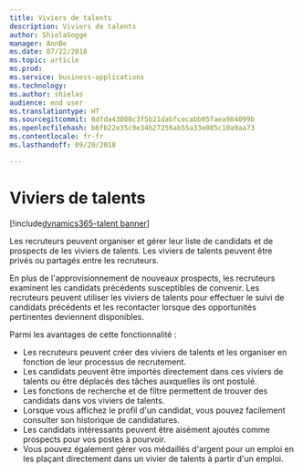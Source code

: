 ```yaml
---
title: Viviers de talents
description: Viviers de talents
author: ShielaSogge
manager: AnnBe
ms.date: 07/22/2018
ms.topic: article
ms.prod: 
ms.service: business-applications
ms.technology: 
ms.author: shielas
audience: end user
ms.translationtype: HT
ms.sourcegitcommit: 8dfda43808c3f5b21dabfcecabb05faea984099b
ms.openlocfilehash: b6fb22e35c0e34b27256ab55a33e085c10a9aa73
ms.contentlocale: fr-fr
ms.lasthandoff: 09/20/2018

---
```


# <a name="talent-pools"></a>Viviers de talents

[!include[dynamics365-talent banner](../../includes/dynamics365-talent.md)]

Les recruteurs peuvent organiser et gérer leur liste de candidats et de prospects de les viviers de talents. Les viviers de talents peuvent être privés ou partagés entre les recruteurs.

En plus de l'approvisionnement de nouveaux prospects, les recruteurs examinent les candidats précédents susceptibles de convenir. Les recruteurs peuvent utiliser les viviers de talents pour effectuer le suivi de candidats précédents et les recontacter lorsque des opportunités pertinentes deviennent disponibles.

Parmi les avantages de cette fonctionnalité :

-   Les recruteurs peuvent créer des viviers de talents et les organiser en fonction de leur processus de recrutement.
-   Les candidats peuvent être importés directement dans ces viviers de talents ou être déplacés des tâches auxquelles ils ont postulé.
-   Les fonctions de recherche et de filtre permettent de trouver des candidats dans vos viviers de talents.
-   Lorsque vous affichez le profil d'un candidat, vous pouvez facilement consulter son historique de candidatures.
-   Les candidats intéressants peuvent être aisément ajoutés comme prospects pour vos postes à pourvoir.
-   Vous pouvez également gérer vos médaillés d'argent pour un emploi en les plaçant directement dans un vivier de talents à partir d'un emploi. 

<!--
## Who uses this feature
This feature supports existing recruiter workflows.
## Status
In development
## Target timeframe
Public Preview July 1, GA October 1
## Availability
Cloud
## Regional availability
Global
-->

